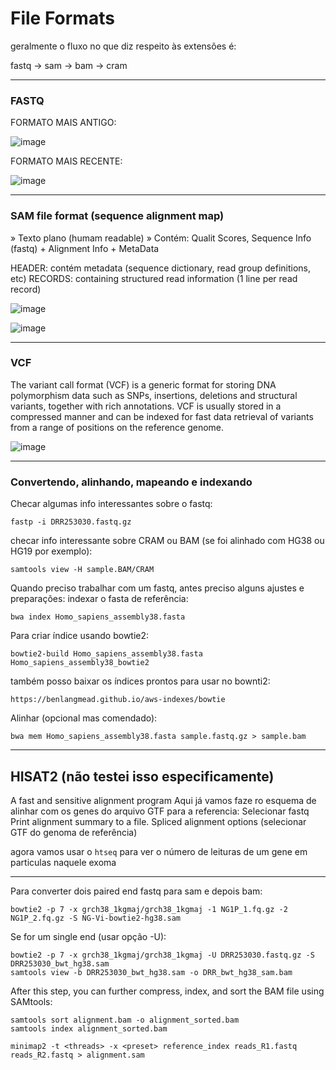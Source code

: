 # File Formats

geralmente o fluxo no que diz respeito às extensões é:

fastq -> sam -> bam -> cram

---


### FASTQ

FORMATO MAIS ANTIGO:

![image](https://github.com/vergani/BioInfo/assets/35334365/1de3b9d6-3493-4d7c-afd7-6c132fe74d12)

FORMATO MAIS RECENTE:

![image](https://github.com/vergani/BioInfo/assets/35334365/33028957-208a-4638-a0ea-648f1b66a94f)

---

### SAM file format (sequence alignment map)
» Texto plano (humam readable)
» Contém: Qualit Scores, Sequence Info (fastq) + Alignment Info + MetaData

HEADER: contém metadata (sequence dictionary, read group definitions, etc)
RECORDS:  containing structured read information (1 line per read record)

![image](https://github.com/vergani/BioInfo/assets/35334365/d04ac79e-b690-4eb2-bf3c-44e2e329b2de)


![image](https://github.com/vergani/BioInfo/assets/35334365/1d22f2ad-54a6-495c-8162-aabb442810ed)

---

### VCF

The variant call format (VCF) is a generic format for storing DNA polymorphism data such as SNPs, insertions, deletions and structural variants, together with rich annotations. VCF is usually stored in a compressed manner and can be indexed for fast data retrieval of variants from a range of positions on the reference genome.

![image](https://github.com/vergani/BioInfo/assets/35334365/57be2e32-2793-46d9-a9b2-159cbc741bdb)

---

### Convertendo, alinhando, mapeando e indexando

Checar algumas info interessantes sobre o fastq:
```
fastp -i DRR253030.fastq.gz
```


checar info interessante sobre CRAM ou BAM (se foi alinhado com HG38 ou HG19 por exemplo):
```
samtools view -H sample.BAM/CRAM
```

Quando preciso trabalhar com um fastq, antes preciso alguns ajustes e preparações:
indexar o fasta de referência:

```
bwa index Homo_sapiens_assembly38.fasta
```

Para criar índice usando bowtie2:
```
bowtie2-build Homo_sapiens_assembly38.fasta Homo_sapiens_assembly38_bowtie2
```

também posso baixar os índices prontos para usar no bownti2:
```
https://benlangmead.github.io/aws-indexes/bowtie
```


Alinhar (opcional mas comendado):
```
bwa mem Homo_sapiens_assembly38.fasta sample.fastq.gz > sample.bam
```

---

## HISAT2 (não testei isso especificamente)
A fast and sensitive alignment program
Aqui já vamos faze ro esquema de alinhar com os genes do arquivo GTF para a referencia:
  Selecionar fastq
  Print alignment summary to a file.
  Spliced alignment options (selecionar GTF do genoma de referência)

agora vamos usar o `htseq` para ver o número de leituras de um gene em particulas naquele exoma


---

Para converter dois paired end fastq para sam e depois bam:
```
bowtie2 -p 7 -x grch38_1kgmaj/grch38_1kgmaj -1 NG1P_1.fq.gz -2 NG1P_2.fq.gz -S NG-Vi-bowtie2-hg38.sam
```

Se for um single end (usar opção -U):
```
bowtie2 -p 7 -x grch38_1kgmaj/grch38_1kgmaj -U DRR253030.fastq.gz -S DRR253030_bwt_hg38.sam
samtools view -b DRR253030_bwt_hg38.sam -o DRR_bwt_hg38_sam.bam
```
After this step, you can further compress, index, and sort the BAM file using SAMtools:
```
samtools sort alignment.bam -o alignment_sorted.bam
samtools index alignment_sorted.bam
```

```
minimap2 -t <threads> -x <preset> reference_index reads_R1.fastq reads_R2.fastq > alignment.sam
```


